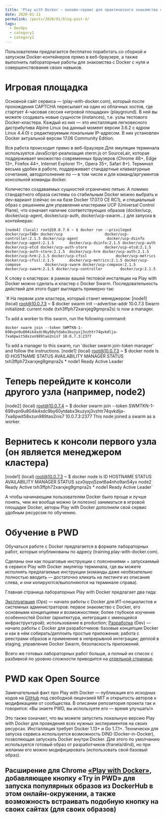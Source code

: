 ```yaml
---
title: 'Play with Docker — онлайн-сервис для практического знакомства с Docker'
date: 2020-01-11
permalink: /posts/2020/01/blog-post-4/
tags:
  - DevOps
  - category1
  - category2
---
```


Пользователям предлагается бесплатно поработать со сборкой и запуском Docker-контейнеров прямо в веб-браузере, а также выполнить лабораторные работы для знакомства с Docker с нуля и совершенствования своих навыков.

Игровая площадка
======

Основной сайт сервиса — (play-with-docker.com), который после прохождения CAPTCHA пересылает на один из облачных хостов, где стартует 4-часовая сессия «игровой площадки» (playground). В ней вы можете создавать новые сущности (instances), т.е. узлы тестового Docker-кластера. Каждый из них — это инсталляция легковесного дистрибутива Alpine Linux (на данный момент версии 3.6.2 с ядром Linux 4.4.0) с редактируемым локальным IP-адресом. В них установлен Docker актуальной версии 17.06 Community Edition.

Вся работа происходит прямо в веб-браузере.Для эмуляции терминала используется JavaScript-реализация xterm.js от SourceLair, которая поддерживает множество современных браузеров (Chrome 48+, Edge 13+, Firefox 44+, Internet Explorer 11+, Opera 35+, Safari 8+). Терминал весьма удобен в работе, поддерживает стандартные клавиатурные сочетания, автодополнение по <TAB> — в том числе и для команд/аргументов консольной команды docker.

Количество создаваемых сущностей ограничено пятью. А помимо стандартного образа системы со стабильным Docker можно выбрать и dev-вариант (сейчас он на базе Docker 17.07.0 CE RC1), и специальный образ с решением для управления кластерами UCP (Universal Control Plane), что означает наличие соответствующих образов (docker/ucp, docker/ucp-agent, docker/ucp-auth, docker/ucp-swarm…) для запуска в контейнерах:

`[node4] (local) root@10.0.7.6 ~
$ docker run --privileged docker/ucp<TAB>
docker/ucp                   docker/ucp-controller:2.1.5
docker/ucp-agent             docker/ucp-dsinfo
docker/ucp-agent:2.1.5       docker/ucp-dsinfo:2.1.5
docker/ucp-auth              docker/ucp-etcd
docker/ucp-auth-store        docker/ucp-etcd:2.1.5
docker/ucp-auth-store:2.1.5  docker/ucp-hrm
docker/ucp-auth:2.1.5        docker/ucp-hrm:2.1.5
docker/ucp-cfssl             docker/ucp-metrics
docker/ucp-cfssl:2.1.5       docker/ucp-metrics:2.1.5
docker/ucp-compose           docker/ucp-swarm
docker/ucp-compose:2.1.5     docker/ucp-swarm:2.1.5
docker/ucp-controller        docker/ucp:2.1.5`

К слову о кластерах: в рамках вашей тестовой инсталяции на Play with Docker можно сделать и кластер с Docker Swarm. Последовательность действий для этого будет выглядеть примерно так:

`# На первом узле кластера, который станет менеджером:
[node1] (local) root@10.0.7.3 ~
$ docker swarm init --advertise-addr 10.0.7.3
Swarm initialized: current node (txh3ffph72xarxjeg9gmpra2s) is now a manager.

To add a worker to this swarm, run the following command:

    docker swarm join --token SWMTKN-1-698vpn9u804ik4xdc9by60ytdabx3kuzyxj3vzhtr74qvkdlja-7xa6pwit58xzun989tao2nis7 10.0.7.3:2377

To add a manager to this swarm, run 'docker swarm join-token manager' and follow the instructions.
[node1] (local) root@10.0.7.3 ~
$ docker node ls
ID                            HOSTNAME            STATUS              AVAILABILITY        MANAGER STATUS
txh3ffph72xarxjeg9gmpra2s *   node1               Ready               Active              Leader

# Теперь перейдите к консоли другого узла (например, node2)
[node2] (local) root@10.0.7.4 ~
$ docker swarm join --token SWMTKN-1-698vpn9u804ik4xdc9by60ytdabx3kuzyxj3vzhtr74qvkdlja-7xa6pwit58xzun989tao2nis7 10.0.7.3:2377
This node joined a swarm as a worker.

# Вернитесь к консоли первого узла (он является менеджером кластера)
[node1] (local) root@10.0.7.3 ~
$ docker node ls
ID                            HOSTNAME            STATUS              AVAILABILITY        MANAGER STATUS
szx0qqvj5zwt6a4nho9an54yx     node2               Ready               Active
txh3ffph72xarxjeg9gmpra2s *   node1               Ready               Active              Leader`

А чтобы начинающим пользователям Docker было проще и лучше понять, чем же вообще можно (и полезно) заниматься в игровой площадке Docker, авторы Play with Docker дополнили свой сервис удобным ресурсом по обучению.

Обучение в PWD
======

Обучаться работе с Docker предлагается в формате лабораторных работ, которые опубликованы по адресу (training.play-with-docker.com).

Сделаны они как пошаговые инструкции с пояснениями + запускаемый в сервисе Play with Docker эмулятор терминала, где вы можете исполнять предлагаемые инструкции (команды даже необязательно полностью вводить — достаточно кликать на листинги из описания слева, и они копируются/выполняются на терминале справа).

Главная страница лабораторных Play with Docker предлагает два гида:

[Эксплуатация](http://training.play-with-docker.com/ops-landing/) (Ops) — начало работы с Docker для ИТ-специалистов и системных администраторов: первое знакомство с Docker, его основными концепциями и возможностями; более глубокое изучение особенностей Docker (архитектура, интеграция с имеющейся инфраструктурой); использование в production;
[Разработка](http://training.play-with-docker.com/dev-landing/) (Dev) — начало работы с Docker для разработчиков: базовые концепции Docker и как в нём собирать/деплоить простые приложения; работа с реестрами образов и применение в непрерывной интеграции; деплой в staging, управление Docker Swarm, безопасность приложений.

Всего же готовых лабораторных работ больше, а полный их список с разбивкой по уровню сложности приводится на [отдельной странице](http://training.play-with-docker.com/alacart/).

PWD как Open Source
======

Замечательный факт про Play with Docker — публикация его исходных кодов на [GitHub](https://github.com/play-with-docker/play-with-docker) под свободной лицензией MIT и открытость авторов к модификациям от сообщества. В описании репозитория проекта так и говорится: «Вы знаете PWD, вы используете его — время улучшать!»

Это также означает, что вы можете запустить локальную версию Play with Docker для проведения всех нужных экспериментов на своих ресурсах. Инсталляция требует Docker 1.13+ и Go 1.7.1+. Технически для запуска сервиса используется возможность DIND (Docker-in-Docker), позволяющая запускать Docker внутри Docker. Для этого по умолчанию используется готовый образ от разработчиков (franela/dind), но при желании его можно модифицировать (использовать свой базовый образ).

Расширение для Chrome [«Play with Docker»](https://chrome.google.com/webstore/detail/play-with-docker/kibbhpioncdhmamhflnnmfonadknnoan), добавляющее кнопку «Try in PWD» для запуска популярных образов из DockerHub в этом онлайн-окружении, а также возможность встраивать подобную кнопку на своих сайтах (для своих образов)
------
